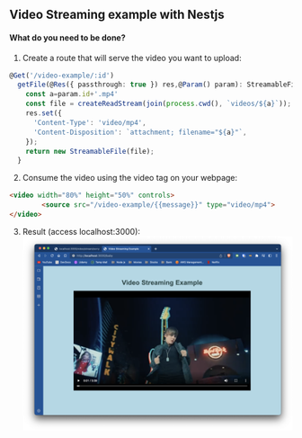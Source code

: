 ## Video Streaming example with Nestjs

#### What do you need to be done?

1. Create a route that will serve the video you want to upload:

```ts
@Get('/video-example/:id')
  getFile(@Res({ passthrough: true }) res,@Param() param): StreamableFile {
    const a=param.id+'.mp4'
    const file = createReadStream(join(process.cwd(), `videos/${a}`));
    res.set({
      'Content-Type': 'video/mp4',
      'Content-Disposition': `attachment; filename="${a}"`,
    });
    return new StreamableFile(file);
  }
```

2. Consume the video using the video tag on your webpage:

```html
<video width="80%" height="50%" controls>
        <source src="/video-example/{{message}}" type="video/mp4">
</video>
```
3. Result (access localhost:3000):
![image](/videos/result.png)
